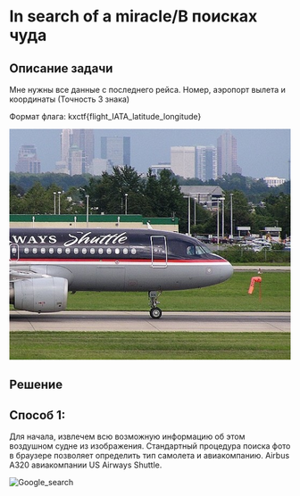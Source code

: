 # In search of a miracle/В поисках чудa

## Описание задачи
Мне нужны все данные c последнего рейса. Номер, аэропорт вылета и координаты (Точность 3 знака)

Формат флага: kxctf{flight_IATA_latitude_longitude}

![Image](https://github.com/gavrigd/KibHack/blob/main/In%20search%20of%20a%20miracle/aircraft.jpg)

## Решение
## Способ 1:

Для начала, извлечем всю возможную информацию об этом воздушном судне из изображения. Стандартный процедура поиска фото в браузере позволяет определить тип самолета и авиакомпанию.
Airbus A320 авиакомпании US Airways Shuttle.


![Google_search](https://github.com/gavrigd/KibHack/assets/122211306/46464c28-8517-4d91-832f-13c3133701ab)
